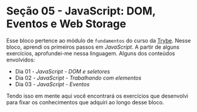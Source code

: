 # Seção 05 - JavaScript: DOM, Eventos e Web Storage

Esse bloco pertence ao módulo de `fundamentos` do curso da [Trybe](https://www.betrybe.com/). Nesse bloco, aprendi os primeiros passos em _JavaScript_. A partir de alguns exercícios, aprofundei-me nessa linguagem. Alguns dos conteúdos envolvidos:

- Dia 01 - _JavaScript - DOM e seletores_
- Dia 02 - _JavaScript - Trabalhando com elementos_
- Dia 03 - _JavaScript - Eventos_

Tendo isso em mente aqui você encontrará os exercícios que desenvolvi para fixar os conhecimentos que adquiri ao longo desse bloco.

